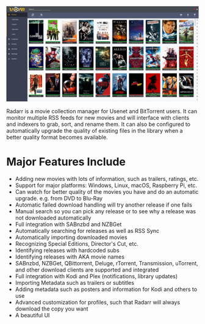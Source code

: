 <img src="screenshot.png"/>

Radarr is a movie collection manager for Usenet and BitTorrent users. It can monitor multiple RSS feeds for new movies and will interface with clients and indexers to grab, sort, and rename them. It can also be configured to automatically upgrade the quality of existing files in the library when a better quality format becomes available.

# Major Features Include

- Adding new movies with lots of information, such as trailers, ratings, etc.
- Support for major platforms: Windows, Linux, macOS, Raspberry Pi, etc.
- Can watch for better quality of the movies you have and do an automatic upgrade. e.g. from DVD to Blu-Ray
- Automatic failed download handling will try another release if one fails
- Manual search so you can pick any release or to see why a release was not downloaded automatically
- Full integration with SABnzbd and NZBGet
- Automatically searching for releases as well as RSS Sync
- Automatically importing downloaded movies
- Recognizing Special Editions, Director's Cut, etc.
- Identifying releases with hardcoded subs
- Identifying releases with AKA movie names
- SABnzbd, NZBGet, QBittorrent, Deluge, rTorrent, Transmission, uTorrent, and other download clients are supported and integrated
- Full integration with Kodi and Plex (notifications, library updates)
- Importing Metadata such as trailers or subtitles
- Adding metadata such as posters and information for Kodi and others to use
- Advanced customization for profiles, such that Radarr will always download the copy you want
- A beautiful UI
